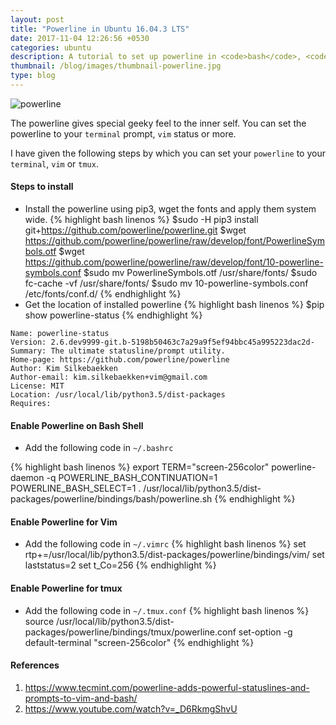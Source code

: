 ```yaml
---
layout: post
title: "Powerline in Ubuntu 16.04.3 LTS"
date: 2017-11-04 12:26:56 +0530
categories: ubuntu
description: A tutorial to set up powerline in <code>bash</code>, <code>vim</code> and <code>tmux</code>.
thumbnail: /blog/images/thumbnail-powerline.jpg
type: blog
---
```

<style>
{% include custom.css %}
</style>

![powerline](/blog/images/powerline.png)

The powerline gives special geeky feel to the inner self. You can set the powerline to your `terminal` prompt, `vim` status or more.

I have given the following steps by which you can set your `powerline` to your `terminal`, `vim` or `tmux`.

#### Steps to install
- Install the powerline using pip3, wget the fonts and apply them system wide.
{% highlight bash linenos %}
$sudo -H pip3 install git+https://github.com/powerline/powerline.git
$wget https://github.com/powerline/powerline/raw/develop/font/PowerlineSymbols.otf
$wget https://github.com/powerline/powerline/raw/develop/font/10-powerline-symbols.conf
$sudo mv PowerlineSymbols.otf /usr/share/fonts/
$sudo fc-cache -vf /usr/share/fonts/
$sudo mv 10-powerline-symbols.conf /etc/fonts/conf.d/
{% endhighlight %}
- Get the location of installed powerline
{% highlight bash linenos %}
$pip show powerline-status
{% endhighlight %}
```
Name: powerline-status
Version: 2.6.dev9999-git.b-5198b50463c7a29a9f5ef94bbc45a995223dac2d-
Summary: The ultimate statusline/prompt utility.
Home-page: https://github.com/powerline/powerline
Author: Kim Silkebaekken
Author-email: kim.silkebaekken+vim@gmail.com
License: MIT
Location: /usr/local/lib/python3.5/dist-packages
Requires:
```
#### Enable Powerline on Bash Shell
- Add the following code in `~/.bashrc`

{% highlight bash linenos %}
export TERM="screen-256color"
powerline-daemon -q
POWERLINE_BASH_CONTINUATION=1
POWERLINE_BASH_SELECT=1
. /usr/local/lib/python3.5/dist-packages/powerline/bindings/bash/powerline.sh
{% endhighlight %}

#### Enable Powerline for Vim
- Add the following code in `~/.vimrc`
{% highlight bash linenos %}
set  rtp+=/usr/local/lib/python3.5/dist-packages/powerline/bindings/vim/
set laststatus=2
set t_Co=256
{% endhighlight %}

#### Enable Powerline for tmux
- Add the following code in `~/.tmux.conf`
{% highlight bash linenos %}
source /usr/local/lib/python3.5/dist-packages/powerline/bindings/tmux/powerline.conf
set-option -g default-terminal "screen-256color"
{% endhighlight %}


#### References
1. https://www.tecmint.com/powerline-adds-powerful-statuslines-and-prompts-to-vim-and-bash/
2. https://www.youtube.com/watch?v=_D6RkmgShvU
